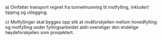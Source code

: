 a) Omfatter transport regnet fra tunnelmunning til motfylling, inkludert tipping og utlegging.

c) Motfyllinger skal bygges opp slik at nivåforskjellen mellom hovedfylling og motfylling under fyllingsarbeidet aldri overstiger den endelige høydeforskjellen som prosjektert.

